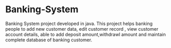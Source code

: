# Banking-System
Banking System project developed in java.
This project helps banking people to add new customer data, edit customer record , view customer account details, able to add deposit amount,withdrawl amount and maintain complete database of banking customer. 
